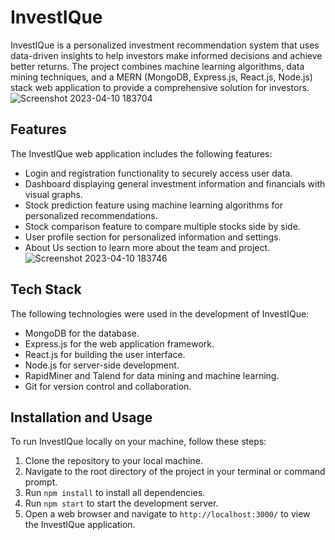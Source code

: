 InvestIQue
==========

InvestIQue is a personalized investment recommendation system that uses data-driven insights to help investors make informed decisions and achieve better returns. The project combines machine learning algorithms, data mining techniques, and a MERN (MongoDB, Express.js, React.js, Node.js) stack web application to provide a comprehensive solution for investors.
![Screenshot 2023-04-10 183704](https://user-images.githubusercontent.com/86911625/230908993-ccfb6689-6353-43eb-b740-4c61c65b7794.png)


Features
--------

The InvestIQue web application includes the following features:

-   Login and registration functionality to securely access user data.
-   Dashboard displaying general investment information and financials with visual graphs.
-   Stock prediction feature using machine learning algorithms for personalized recommendations.
-   Stock comparison feature to compare multiple stocks side by side.
-   User profile section for personalized information and settings.
-   About Us section to learn more about the team and project.
![Screenshot 2023-04-10 183746](https://user-images.githubusercontent.com/86911625/230909210-e315dda1-5803-423c-baaf-260f22b639df.png)


Tech Stack
----------

The following technologies were used in the development of InvestIQue:

-   MongoDB for the database.
-   Express.js for the web application framework.
-   React.js for building the user interface.
-   Node.js for server-side development.
-   RapidMiner and Talend for data mining and machine learning.
-   Git for version control and collaboration.

Installation and Usage
----------------------

To run InvestIQue locally on your machine, follow these steps:

1.  Clone the repository to your local machine.
2.  Navigate to the root directory of the project in your terminal or command prompt.
3.  Run `npm install` to install all dependencies.
4.  Run `npm start` to start the development server.
5.  Open a web browser and navigate to `http://localhost:3000/` to view the InvestIQue application.
